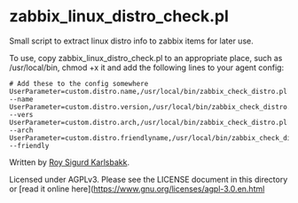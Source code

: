 # zabbix_linux_distro_check.pl

Small script to extract linux distro info to zabbix items for later use.

To use, copy zabbix_linux_distro_check.pl to an appropriate place, such as /usr/local/bin,
chmod +x it and add the following lines to your agent config:

```
# Add these to the config somewhere
UserParameter=custom.distro.name,/usr/local/bin/zabbix_check_distro.pl --name
UserParameter=custom.distro.version,/usr/local/bin/zabbix_check_distro.pl --vers
UserParameter=custom.distro.arch,/usr/local/bin/zabbix_check_distro.pl --arch
UserParameter=custom.distro.friendlyname,/usr/local/bin/zabbix_check_distro.pl --friendly
```

Written by [Roy Sigurd Karlsbakk](mailto:roy@karlsbakk.net]).

Licensed under AGPLv3. Please see the LICENSE document in this directory or
[read it online here](https://www.gnu.org/licenses/agpl-3.0.en.html
